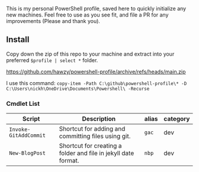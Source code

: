 This is my personal PowerShell profile, saved here to quickly initialize any new machines.  Feel free to use as you see fit, and file a PR for any improvements (Please and thank you).

## Install

Copy down the zip of this repo to your machine and extract into your preferred `$profile | select *` folder.

https://github.com/hawzy/powershell-profile/archive/refs/heads/main.zip


I use this command: `copy-item -Path C:\github\powershell-profile\* -D C:\Users\nickh\OneDrive\Documents\Powershell\ -Recurse`
### Cmdlet List

|Script|Description|alias|category|
|---|---|---|---|
|`Invoke-GitAddCommit`| Shortcut for adding and committing files using git.| `gac`| dev|
|`New-BlogPost`| Shortcut for creating a folder and file in jekyll date format. | `nbp` | dev |




